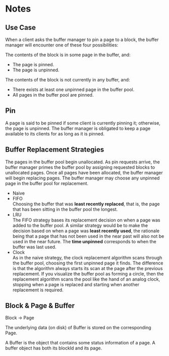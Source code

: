 # Notes

## Use Case
When a client asks the buffer manager to pin a page to a block, the buffer manager will encounter one of these four possibilities:

The contents of the block is in some page in the buffer, and:
- The page is pinned.
- The page is unpinned.

The contents of the block is not currently in any buffer, and:
- There exists at least one unpinned page in the buffer pool.
- All pages in the buffer pool are pinned.

## Pin
A page is said to be pinned if some client is currently pinning it; otherwise, the page is unpinned. 
The buffer manager is obligated to keep a page available to its clients for as long as it is pinned.

## Buffer Replacement Strategies
The pages in the buffer pool begin unallocated. 
As pin requests arrive, the buffer manager primes the buffer pool by assigning requested blocks to unallocated pages. 
Once all pages have been allocated, the buffer manager will begin replacing pages. The buffer manager may choose any unpinned page in the buffer pool for replacement.

- Naive
- FIFO  
  Choosing the buffer that was __least recently replaced__, that is, the page that has been sitting in the buffer pool the longest.
- LRU  
  The FIFO strategy bases its replacement decision on when a page was added to the buffer pool. 
  A similar strategy would be to make the decision based on when a page was __least recently used__, 
  the rationale being that a page that has not been used in the near past will also not be used in the near future.
  The __time unpinned__ corresponds to when the buffer was last used.
- Clock  
  As in the naive strategy, the clock replacement algorithm scans through the buffer pool, choosing the first unpinned page it finds. 
  The difference is that the algorithm always starts its scan at the page after the previous replacement. 
  If you visualize the buffer pool as forming a circle, then the replacement algorithm scans the pool like the hand of an analog clock, 
  stopping when a page is replaced and starting when another replacement is required.

## Block & Page & Buffer
Block -> Page

The underlying data (on disk) of Buffer is stored on the corresponding Page.

A Buffer is the object that contains some status information of a page. A buffer object has both its blockId and its page.